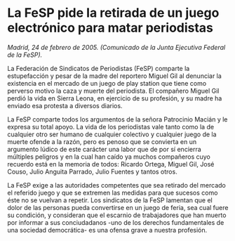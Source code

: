 # La FeSP pide la retirada de un juego electrónico para matar periodistas

*Madrid, 24 de febrero de 2005. (Comunicado de la Junta Ejecutiva Federal de la FeSP).*

La Federación de Sindicatos de Periodistas (FeSP) comparte la estupefacción y pesar de la madre del reportero Miguel Gil al denunciar la existencia en el mercado de un juego de play station que tiene como perverso motivo la caza y muerte del periodista. El compañero Miguel Gil perdió la vida en Sierra Leona, en ejercicio de su profesión, y su madre ha enviado esa protesta a diversos diarios.

La FeSP comparte todos los argumentos de la señora Patrocinio Macián y le expresa su total apoyo. La vida de los periodistas vale tanto como la de cualquier otro ser humano de cualquier colectivo y cualquier juego de la muerte ofende a la razón, pero es penoso que se convierta en un argumento lúdico de este carácter una labor que de por sí encierra múltiples peligros y en la cual han caído ya muchos compañeros cuyo recuerdo está en la memoria de todos: Ricardo Ortega, Miguel Gil, José Couso, Julio Anguita Parrado, Julio Fuentes y tantos otros.

La FeSP exige a las autoridades competentes que sea retirado del mercado el referido juego y que se extremen las medidas para que sucesos como éste no se vuelvan a repetir. Los sindicatos de la FeSP lamentan que el dolor de las personas pueda convertirse en un juego de feria, sea cual fuere su condición, y consideran que el escarnio de trabajadores que han muerto por informar a sus conciudadanos -uno de los derechos fundamentales de una sociedad democrática- es una ofensa grave a nuestra profesión.
